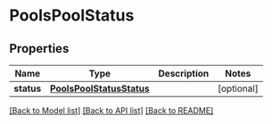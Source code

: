 # PoolsPoolStatus

## Properties
Name | Type | Description | Notes
------------ | ------------- | ------------- | -------------
**status** | [**PoolsPoolStatusStatus**](PoolsPoolStatusStatus.md) |  | [optional] 

[[Back to Model list]](../README.md#documentation-for-models) [[Back to API list]](../README.md#documentation-for-api-endpoints) [[Back to README]](../README.md)



